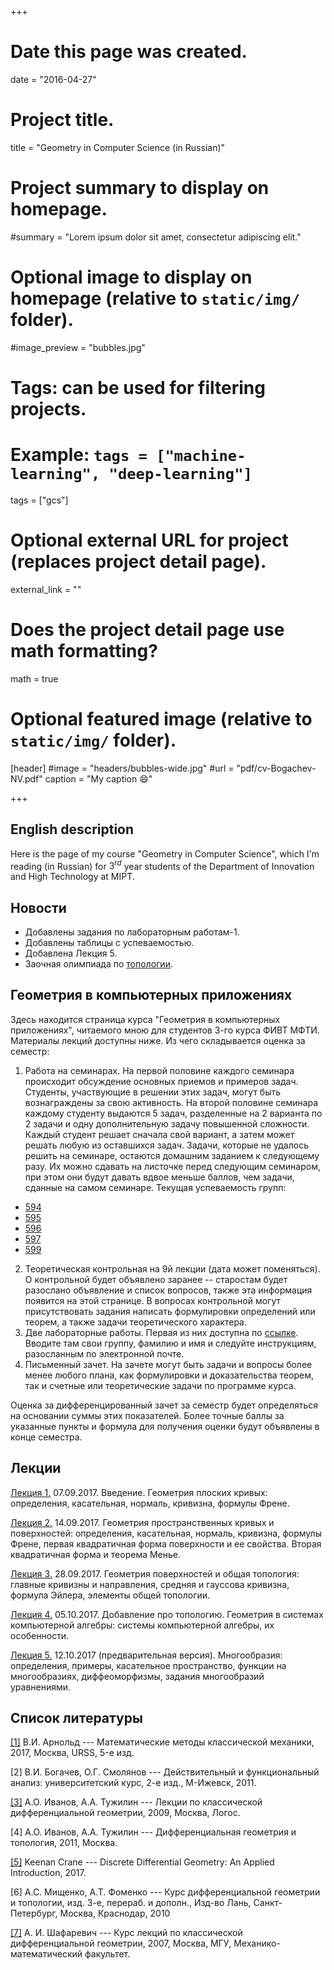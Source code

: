 +++
# Date this page was created.
date = "2016-04-27"

# Project title.
title = "Geometry in Computer Science (in Russian)"

# Project summary to display on homepage.
#summary = "Lorem ipsum dolor sit amet, consectetur adipiscing elit."

# Optional image to display on homepage (relative to `static/img/` folder).
#image_preview = "bubbles.jpg"

# Tags: can be used for filtering projects.
# Example: `tags = ["machine-learning", "deep-learning"]`
tags = ["gcs"]

# Optional external URL for project (replaces project detail page).
external_link = ""

# Does the project detail page use math formatting?
math = true

# Optional featured image (relative to `static/img/` folder).
[header]
#image = "headers/bubbles-wide.jpg"
#url = "pdf/cv-Bogachev-NV.pdf"
caption = "My caption :smile:"

+++



## English description

Here is the page of my course "Geometry in Computer Science", which I'm reading (in Russian) for $3^{rd}$ year students of the Department of Innovation and High Technology at MIPT. 

## Новости
  - Добавлены задания по лабораторным работам-1.
  - Добавлены таблицы с успеваемостью.
  - Добавлена Лекция 5.
  - Заочная олимпиада по [топологии](http://mathcenter.spb.ru/nikaan/olympiad/problems.pdf).


## Геометрия в компьютерных приложениях


Здесь находится страница курса "Геометрия в компьютерных приложениях", читаемого мною для студентов 3-го курса ФИВТ МФТИ. Материалы лекций доступны ниже. Из чего складывается оценка за семестр:  


1. Работа на семинарах. На первой половине каждого семинара происходит обсуждение основных приемов и примеров задач. Студенты, участвующие в решении этих задач, могут быть вознаграждены за свою активность. На второй половине семинара каждому студенту выдаются 5 задач, разделенные на 2 варианта по 2 задачи и одну дополнительную задачу повышенной сложности. Каждый студент решает сначала свой вариант, а затем может решать любую из оставшихся задач. Задачи, которые не удалось решить на семинаре, остаются домашним заданием к следующему разу. Их можно сдавать на листочке перед следующим семинаром, при этом они будут давать вдвое меньше баллов, чем задачи, сданные на самом семинаре. Текущая успеваемость групп:
  - [594](https://docs.google.com/spreadsheets/d/e/2PACX-1vTSvAdpeVyaDl_O0d6IV_zdkL32y0W1EBwzsvfMKCPvYpvrBMuMg90XKfHniPDVHkggz7UPNFj55Nqa/pubhtml)
  - [595](https://docs.google.com/spreadsheets/d/e/2PACX-1vRK-xtpwJi024uEXLL1k_g5jvWR83lYA3Eyl-idLndXGdKX9GM5-75a22fu6wUTX9DYs1UdBw7PTInZ/pubhtml)
  - [596](https://docs.google.com/spreadsheets/d/e/2PACX-1vSMn7S6Xo_T3gDOtJjcMFZ9OPxx7EWV27awkXuiTqFXIchF8thA9gVfJ_6KzAUyiURceYlSMp-0i0mj/pubhtml)
  - [597](https://docs.google.com/spreadsheets/d/e/2PACX-1vTQexgAImf8ZdpNSOhyPqk_w0qXeIEQIIsGVbQhfSjiXZ7hS7M3x8sqCS-RP-Fa313AbI58kGYMrZ5l/pubhtml)
  - [599](https://docs.google.com/spreadsheets/d/e/2PACX-1vQisf1Wzx8d2rKBZsQGwlZ9o0B9dn72I2pndPGAqg62VAoeJE6rySHLGQnhNCasE7o2431JU7uB44fj/pubhtml)
2. Теоретическая контрольная на 9й лекции (дата может поменяться). О контрольной будет объявлено заранее -- старостам будет разослано объявление и список вопросов, также эта информация появится на этой странице. В вопросах контрольной могут присутствовать задания написать формулировки определений или теорем, а также задачи теоретического характера.  
3. Две лабораторные работы. Первая из них доступна по [ссылке](http://a.perep.ru/geometry/lab1/). Вводите там свои группу, фамилию и имя и следуйте инструкциям, разосланным по электронной почте.  
4. Письменный зачет. На зачете могут быть задачи и вопросы более менее любого плана, как формулировки и доказательства теорем, так и счетные или теоретические задачи по программе курса.

Оценка за дифференцированный зачет за семестр будет определяться на основании суммы этих показателей. Более точные баллы за указанные пункты и формула для получения оценки будут объявлены в конце семестра.


## Лекции

[Лекция 1.](Lecture-1.pdf) 07.09.2017. Введение. Геометрия плоских кривых: определения, касательная, нормаль, кривизна, формулы Френе.

[Лекция 2.](Lecture-2.pdf) 14.09.2017. Геометрия пространственных кривых и поверхностей: определения, касательная, нормаль, кривизна, формулы Френе, первая квадратичная форма поверхности и ее свойства. Вторая квадратичная форма и теорема Менье.

[Лекция 3.](Lecture-3.pdf) 28.09.2017. Геометрия поверхностей и общая топология: главные кривизны и направления, средняя и гауссова кривизна, формула Эйлера, элементы общей топологии.

[Лекция 4.](Lecture-4.pdf) 05.10.2017. Добавление про топологию. Геометрия в системах компьютерной алгебры: системы компьютерной алгебры, их особенности.

[Лекция 5.](Lecture-5.pdf) 12.10.2017 (предварительная версия). Многообразия: определения, примеры, касательное пространство, функции на многообразиях, диффеоморфизмы, задания многообразий уравнениями. 

## Список литературы

[[1]](https://www.ozon.ru/context/detail/id/138649973/) В.И. Арнольд --- Математические методы классической механики, 2017, Москва, URSS, 5-е изд.

[2] В.И. Богачев, О.Г. Смолянов --- Действительный и функциональный анализ:
университетский курс, 2-е изд., М-Ижевск, 2011.

[[3]](https://market.yandex.ru/product--a-o-ivanov-a-a-tuzhilin-lektsii-po-klassicheskoi-differentsialnoi-geometrii/4585892) А.О. Иванов, А.А. Тужилин --- Лекции по классической дифференциальной геометрии, 2009, Москва, Логос.

[4] А.О. Иванов, А.А. Тужилин --- Дифференциальная геометрия и топология, 2011, Москва.

[[5]](http://www.cs.cmu.edu/~kmcrane/Projects/DGPDEC/paper.pdf) Keenan Crane --- Discrete Differential Geometry: An Applied Introduction, 2017.

[6] А.С. Мищенко, А.Т. Фоменко --- Курс дифференциальной геометрии и топологии, изд. 3-е, перераб. и дополн., Изд-во Лань, Санкт-Петербург, Москва, Краснодар, 2010 

[[7]](https://istina.msu.ru/publications/book/2503568/) А. И. Шафаревич --- Курс лекций по классической дифференциальной геометрии, 2007, Москва, МГУ, Механико-математический факультет.

